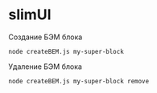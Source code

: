 # slimUI

Создание БЭМ блока
```
node createBEM.js my-super-block
```

Удаление БЭМ блока
```
node createBEM.js my-super-block remove
```
